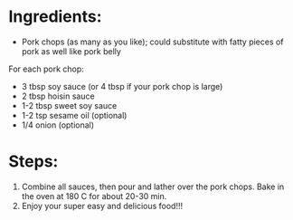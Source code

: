 # Ingredients:
  * Pork chops (as many as you like); could substitute with fatty pieces of pork as well like pork belly
  
  For each pork chop:
  * 3 tbsp soy sauce (or 4 tbsp if your pork chop is large)
  * 2 tbsp hoisin sauce
  * 1-2 tbsp sweet soy sauce
  * 1-2 tsp sesame oil (optional)
  * 1/4 onion (optional)
 
 
# Steps:
  1. Combine all sauces, then pour and lather over the pork chops. Bake in the oven at 180 C for about 20-30 min.
  2. Enjoy your super easy and delicious food!!!
